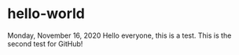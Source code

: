 # hello-world
Monday, November 16, 2020
Hello everyone, this is a test.
This is the second test for GitHub!

